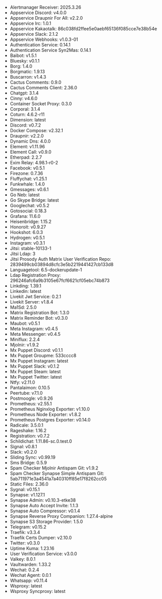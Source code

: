 * Alertmanager Receiver: 2025.3.26
* Appservice Discord: v4.0.0
* Appservice Draupnir For All: v2.2.0
* Appservice Irc: 1.0.1
* Appservice Kakaotalk: 86c038fd2ffee5e0aebf65136f085cce7e38b54e
* Appservice Slack: 2.1.2
* Appservice Webhooks: v1.0.3-01
* Authentication Service: 0.14.1
* Authentication Service Syn2Mas: 0.14.1
* Baibot: v1.5.1
* Bluesky: v0.1.1
* Borg: 1.4.0
* Borgmatic: 1.9.13
* Buscarron: v1.4.3
* Cactus Comments: 0.9.0
* Cactus Comments Client: 2.36.0
* Chatgpt: 3.1.4
* Cinny: v4.6.0
* Container Socket Proxy: 0.3.0
* Corporal: 3.1.4
* Coturn: 4.6.2-r11
* Dimension: latest
* Discord: v0.7.2
* Docker Compose: v2.32.1
* Draupnir: v2.2.0
* Dynamic Dns: 4.0.0
* Element: v1.11.96
* Element Call: v0.9.0
* Etherpad: 2.2.7
* Exim Relay: 4.98.1-r0-2
* Facebook: v0.5.1
* Firezone: 0.7.36
* Fluffychat: v1.25.1
* Funkwhale: 1.4.0
* Gmessages: v0.6.1
* Go Neb: latest
* Go Skype Bridge: latest
* Googlechat: v0.5.2
* Gotosocial: 0.18.3
* Grafana: 11.6.0
* Heisenbridge: 1.15.2
* Honoroit: v0.9.27
* Hookshot: 6.0.3
* Hydrogen: v0.5.1
* Instagram: v0.3.1
* Jitsi: stable-10133-1
* Jitsi Ldap: 3
* Jitsi Prosody Auth Matrix User Verification Repo: 2839499cb03894d8cfc3e5b2219441427cb133d8
* Languagetool: 6.5-dockerupdate-1
* Ldap Registration Proxy: 296246afc6a9b3105e67fcf6621cf05ebc74b873
* Linkding: 1.39.1
* Linkedin: latest
* Livekit Jwt Service: 0.2.1
* Livekit Server: v1.8.4
* Ma1Sd: 2.5.0
* Matrix Registration Bot: 1.3.0
* Matrix Reminder Bot: v0.3.0
* Maubot: v0.5.1
* Meta Instagram: v0.4.5
* Meta Messenger: v0.4.5
* Miniflux: 2.2.4
* Mjolnir: v1.9.2
* Mx Puppet Discord: v0.1.1
* Mx Puppet Groupme: 533cccc8
* Mx Puppet Instagram: latest
* Mx Puppet Slack: v0.1.2
* Mx Puppet Steam: latest
* Mx Puppet Twitter: latest
* Ntfy: v2.11.0
* Pantalaimon: 0.10.5
* Peertube: v7.1.0
* Postmoogle: v0.9.26
* Prometheus: v2.55.1
* Prometheus Nginxlog Exporter: v1.10.0
* Prometheus Node Exporter: v1.8.2
* Prometheus Postgres Exporter: v0.14.0
* Radicale: 3.5.0.1
* Rageshake: 1.16.2
* Registration: v0.7.2
* Schildichat: 1.11.86-sc.0.test.0
* Signal: v0.8.1
* Slack: v0.2.0
* Sliding Sync: v0.99.19
* Sms Bridge: 0.5.9
* Spam Checker Mjolnir Antispam Git: v1.9.2
* Spam Checker Synapse Simple Antispam Git: 5ab711971e3a4541a7a40310ff85e17f8262cc05
* Static Files: 2.36.0
* Sygnal: v0.15.1
* Synapse: v1.127.1
* Synapse Admin: v0.10.3-etke38
* Synapse Auto Accept Invite: 1.1.3
* Synapse Auto Compressor: v0.1.4
* Synapse Reverse Proxy Companion: 1.27.4-alpine
* Synapse S3 Storage Provider: 1.5.0
* Telegram: v0.15.2
* Traefik: v3.3.4
* Traefik Certs Dumper: v2.10.0
* Twitter: v0.3.0
* Uptime Kuma: 1.23.16
* User Verification Service: v3.0.0
* Valkey: 8.0.1
* Vaultwarden: 1.33.2
* Wechat: 0.2.4
* Wechat Agent: 0.0.1
* Whatsapp: v0.11.4
* Wsproxy: latest
* Wsproxy Syncproxy: latest
